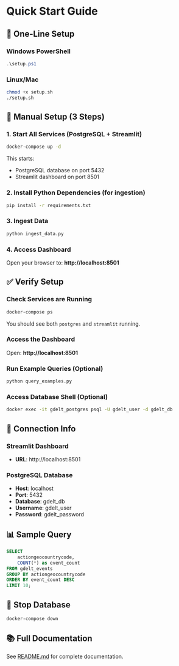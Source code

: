 # Quick Start Guide

## 🚀 One-Line Setup

### Windows PowerShell
```powershell
.\setup.ps1
```

### Linux/Mac
```bash
chmod +x setup.sh
./setup.sh
```

## 📝 Manual Setup (3 Steps)

### 1. Start All Services (PostgreSQL + Streamlit)
```bash
docker-compose up -d
```

This starts:
- PostgreSQL database on port 5432
- Streamlit dashboard on port 8501

### 2. Install Python Dependencies (for ingestion)
```bash
pip install -r requirements.txt
```

### 3. Ingest Data
```bash
python ingest_data.py
```

### 4. Access Dashboard
Open your browser to: **http://localhost:8501**

## ✅ Verify Setup

### Check Services are Running
```bash
docker-compose ps
```

You should see both `postgres` and `streamlit` running.

### Access the Dashboard
Open: **http://localhost:8501**

### Run Example Queries (Optional)
```bash
python query_examples.py
```

### Access Database Shell (Optional)
```bash
docker exec -it gdelt_postgres psql -U gdelt_user -d gdelt_db
```

## 🔌 Connection Info

### Streamlit Dashboard
- **URL**: http://localhost:8501

### PostgreSQL Database
- **Host**: localhost
- **Port**: 5432
- **Database**: gdelt_db
- **Username**: gdelt_user
- **Password**: gdelt_password

## 📊 Sample Query

```sql
SELECT 
    actiongeocountrycode,
    COUNT(*) as event_count
FROM gdelt_events
GROUP BY actiongeocountrycode
ORDER BY event_count DESC
LIMIT 10;
```

## 🛑 Stop Database

```bash
docker-compose down
```

## 📚 Full Documentation

See [README.md](README.md) for complete documentation.

